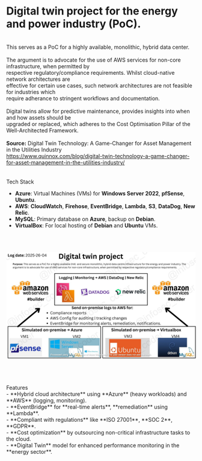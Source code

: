 # Digital twin project for the energy and power industry (PoC). 
<br> This serves as a PoC for a highly available, monolithic, hybrid data center.
<br>
<br>The argument is to advocate for the use of AWS services for non-core infrastructure, when permitted by 
<br>respective regulatory/compliance requirements. Whilst cloud-native network architectures are
<br>effective for certain use cases, such network architectures are not feasible for industries which
<br>require adherance to stringent workflows and documentation.
<br>
<br>Digital twins allow for predictive maintenance, provides insights into when and how assets should be
<br>upgraded or replaced, which adheres to the Cost Optimisation Pillar of the Well-Architected Framework.
<br>
<br><b>Source:</b> Digital Twin Technology: A Game-Changer for Asset Management in the Utilities Industry
<br>https://www.quinnox.com/blog/digital-twin-technology-a-game-changer-for-asset-management-in-the-utilities-industry/
<br><br>
<br>Tech Stack
<br>
- **Azure**: Virtual Machines (VMs) for **Windows Server 2022**, **pfSense**, **Ubuntu**.
- **AWS**: **CloudWatch**, **Firehose**, **EventBridge**, **Lambda**, **S3**, **DataDog**, **New Relic**.
- **MySQL**: Primary database on **Azure**, backup on **Debian**.
- **VirtualBox**: For local hosting of **Debian** and **Ubuntu** VMs.
<br>
<br>

![Alt text](/images/update_26_Avril_lc_WATERMARKED_lc.jpg)

<br>
<br>
<br><b></b>Features</b>
<br>- **Hybrid cloud architecture** using **Azure** (heavy workloads) and **AWS** (logging, monitoring).
<br>- **EventBridge** for **real-time alerts**, **remediation** using **Lambda**.
<br>- **Compliant with regulations** like **ISO 27001**, **SOC 2**, **GDPR**.
<br>- **Cost optimization** by outsourcing non-critical infrastructure tasks to the cloud.
<br>- **Digital Twin** model for enhanced performance monitoring in the **energy sector**.
